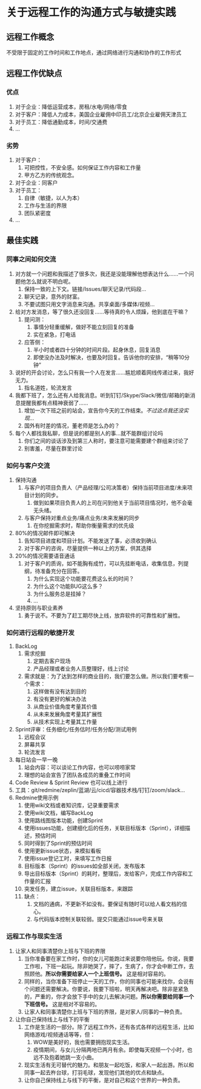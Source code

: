 # 关于远程工作的沟通方式与敏捷实践
## 远程工作概念
不受限于固定的工作时间和工作地点，通过网络进行沟通和协作的工作形式

## 远程工作优缺点
### 优点
  1. 对于企业：降低运营成本，房租/水电/网络/零食
  2. 对于客户：降低人力成本，美国企业雇佣中印员工/北京企业雇佣天津员工
  3. 对于员工：降低通勤成本，时间/交通费
  4. ...
### 劣势
1. 对于客户：
   1. 可把控性，不安全感。如何保证工作内容和工作量
   1. 甲方乙方的传统观念。
2. 对于企业：同客户
3. 对于员工：
   1. 自律（敏捷，以人为本）
   2. 工作与生活的界限
   3. 团队紧密度
4. ...

## 最佳实践

### 同事之间如何交流
1. 对方就一个问题和我描述了很多次，我还是没能理解他想表达什么……一个问题他怎么就说不明白呢。
   1. 保持一致的上下文。链接/Issues/聊天记录/代码段...
   2. 聊天记录，意外的财富。
   3. 不要试图只用文字消息来沟通。共享桌面/多媒体/视频...
2. 给对方发消息，等了很久还没回复……等待真的令人烦躁，他到底在干嘛？
   1. 提问测：
      1. 事情分轻重缓解，做好不能立刻回复的准备
      2. 实在紧急，打电话
   2. 应答侧：
      1. 半小时或者四十分钟的时间片段。起身休息，回复消息
      2. 即使没办法及时解决，也要及时回复。告诉他你的安排，“稍等10分钟”
3. 说好的开会讨论，怎么只有我一个人在发言……尴尬顺着网线传递过来，我好无力。
   1. 指名道姓，轮流发言
4. 我都下班了，怎么还有人给我消息。听到钉钉/Skype/Slack/微信/邮箱的新消息提醒我都有点精神衰弱了……
   1. 增加一次下班之前的站会，宣告你今天的工作结束。_不过这点我还没实现..._
   2. 国外有时差的情况，董老师是怎么办的？
5. 每个人都找我私聊，但是说的都是别人的事...就不能群组讨论吗
   1. 你们之间的谈话涉及到第三人称时，要注意可能需要建个群组来讨论了
   2. 别害羞，尽量在群里讨论

### 如何与客户交流
1. 保持沟通
   1. 与客户的项目负责人（产品经理/公司决策者）保持当前项目进度/未来项目计划的同步。
      1. 做到如果项目负责人的上司在问到他关于当前项目情况时，他不会毫无头绪。
   2. 与客户保持对重点业务/痛点业务/未来发展的同步
      1. 在你挖掘需求时，帮助你衡量需求的优先级
2. 80%的情况邮件即可解决
   1. 告知项目进度和项目计划。不能发送了事，必须收到确认
   2. 对于客户的咨询，尽量提供一种以上的方案，供其选择
3. 20%的情况需要语音通话
   1. 对于客户的质询，如不能胸有成竹，可以先挂断电话，收集信息，列提纲，待准备充分在回答。
      1.   为什么实现这个功能要花费这么长的时间？
      2.   为什么这个功能BUG这么多？
      3.   为什么服务总是挂掉？
      4.   ...   
4. 坚持原则与职业素养
   1. 勇于说不。不要为了赶工期尽快上线，放弃软件的可靠性和扩展性。

### 如何进行远程的敏捷开发
1. BackLog
   1. 需求挖掘
      1. 定期去客户现场
      2. 产品经理或者业务人员整理好，线上讨论
   2. 需求就是：为了达到怎样的商业目的，我们要怎么做。所以我们要考察一个需求：
      1. 这样做有没有达到目的
      2. 有没有更好的解决办法
      3. 从商业价值角度考量其价值
      4. 从未来发展角度考量其扩展性
      5. 从技术实现上考量其工作量
3. Sprint评审：任务细化/任务估时/任务分配/测试用例
   1. 远程会议
   2. 屏幕共享
   3. 轮流发言
4. 每日站会一早一晚
   1. 站会内容：可以谈论工作内容，也可以唠唠家常
   2. 理想的站会宣告了团队各成员的重叠工作时间
5. Code Review & Sprint Review 也可以线上进行
6. 工具：git/redmine/zeplin/蓝湖/云/cicd/容器技术栈/钉钉/zoom/slack...
7. Redmine使用示例
   1. 使用wiki文档或者知识库，记录重要需求
   2. 使用wiki文档，编写BackLog
   3. 使用路线图版本功能，创建Sprint
   4. 使用issues功能，创建细化后的任务，关联目标版本（Sprint），详细描述，预估时间
   5. 同时得到了Sprint的预估时间
   6. 使用更新issue状态，来模拟看板
   7. 使用issue登记工时，来填写工作日报
   8. 目标版本（Sprint）的issues如全部关闭，发布版本
   9. 导出目标版本（Sprint）的耗时，整理后，发给客户，完成工作内容和工作量的汇报
   10. 突发任务，建立issue，关联目标版本，来跟踪
   11. 缺点：
       1.  文档的通病，不更新不如没有。要保证有随时可以给人看文档的信心。
       2.  与代码版本控制关联较弱。提交只能通过issue号来关联

### 远程工作与现实生活
1. 让家人和同事清楚你上班与下班的界限
   1. 当你准备要在家工作时，你的女儿可能跑过来说要你陪他玩。你说，我要工作啦，下班一起玩。除非她哭了，摔了，生病了，你才会中断工作，去照顾他。**所以你需要给家人一个上班信号。** 这是相对容易的。
   2. 同样的，当你准备下班停止一天的工作，你的同事也可能来找你，会说有个问题还需要解决。你要说，我要下班啦，明天再解决吧。除非是紧急的，严重的，你才会放下手中的女儿去解决问题。**所以你需要给同事一个下班信号。** 这是相对不容易的。
   3. 让家人和同事清楚你上班与下班的界限，是对家人/同事的一种负责。
2. 让你自己保持线上与线下的平衡
   1. 工作是生活的一部分。除了远程工作外，还有各式各样的远程生活，比如网络游戏/视频通话等等，但：
      1. WOW是美好的，我也需要拥抱现实生活。
      2. 疫情期间，与女儿分隔两地已两月有余。即使每天视频一个小时，也远不及抱着她跳一支小曲。
   2. 现实生活有无可替代的魅力。和朋友一起吃饭，和家人一起出游。所以和同事一起去杵台球，打羽毛球，发现他们其他的优点和缺点。
   3. 让你自己保持线上与线下的平衡，是对自己和这个世界的一种负责。
